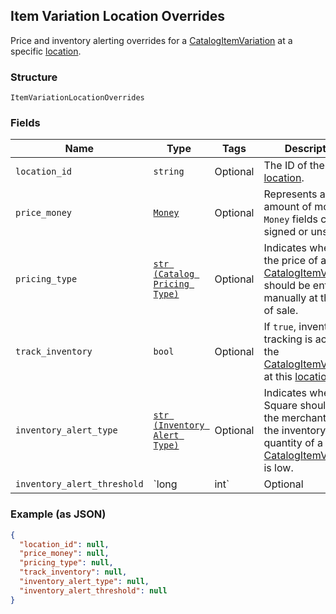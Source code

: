 ## Item Variation Location Overrides

Price and inventory alerting overrides for a [CatalogItemVariation](#type-catalogitemvariation) at a specific [location](#type-location).

### Structure

`ItemVariationLocationOverrides`

### Fields

| Name | Type | Tags | Description |
|  --- | --- | --- | --- |
| `location_id` | `string` | Optional | The ID of the [location](#type-location). |
| `price_money` | [`Money`](/doc/models/money.md) | Optional | Represents an amount of money. `Money` fields can be signed or unsigned. |
| `pricing_type` | [`str (Catalog Pricing Type)`](/doc/models/catalog-pricing-type.md) | Optional | Indicates whether the price of a [CatalogItemVariation](#type-catalogitemvariation) should be entered manually at the time of sale. |
| `track_inventory` | `bool` | Optional | If `true`, inventory tracking is active for the [CatalogItemVariation](#type-catalogitemvariation) at this [location](#type-location). |
| `inventory_alert_type` | [`str (Inventory Alert Type)`](/doc/models/inventory-alert-type.md) | Optional | Indicates whether Square should alert the merchant when the inventory quantity of a [CatalogItemVariation](#type-catalogitemvariation) is low. |
| `inventory_alert_threshold` | `long|int` | Optional | If the inventory quantity for the variation is less than or equal to this value and `inventory_alert_type`<br>is `LOW_QUANTITY`, the variation displays an alert in the merchant dashboard.<br><br>This value is always an integer. |

### Example (as JSON)

```json
{
  "location_id": null,
  "price_money": null,
  "pricing_type": null,
  "track_inventory": null,
  "inventory_alert_type": null,
  "inventory_alert_threshold": null
}
```

